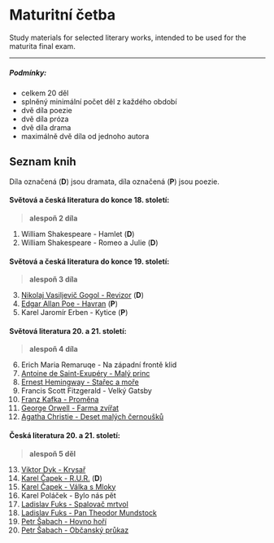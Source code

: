 # Maturitní četba
Study materials for selected literary works, intended to be used for the maturita final exam.

---
##### Podmínky:
- celkem 20 děl
- splněný minimální počet děl z každého období
- dvě díla poezie
- dvě díla próza
- dvě díla drama
- maximálně dvě díla od jednoho autora
## Seznam knih
Díla označená (**D**) jsou dramata, díla označená (**P**) jsou poezie.
#### Světová a česká literatura do konce 18. století:
> **alespoň 2 díla**
1. William Shakespeare - Hamlet (**D**)
2. William Shakespeare - Romeo a Julie (**D**)
#### Světová a česká literatura do konce 19. století:
> **alespoň 3 díla**
3. [Nikolaj Vasiljevič Gogol - Revizor](Knihy/Nikolaj%20Vasiljevič%20Gogol%20-%20Revizor.md) (**D**)
4. [Edgar Allan Poe - Havran](Knihy/Edgar%20Allan%20Poe%20-%20Havran.md) (**P**)
5. Karel Jaromír Erben - Kytice (**P**)
#### Světová literatura 20. a 21. století:
> **alespoň 4 díla**
6. Erich Maria Remaruqe - Na západní frontě klid 
7. [Antoine de Saint-Exupéry - Malý princ](Knihy/Antoine%20de%20Saint-Exupéry%20-%20Malý%20princ.md)
8. [Ernest Hemingway - Stařec a moře](Knihy/Ernest%20Hemingway%20-%20Stařec%20a%20moře.md)
9. Francis Scott Fitzgerald - Velký Gatsby
10. [Franz Kafka - Proměna](Knihy/Franz%20Kafka%20-%20Proměna.md)
11. [George Orwell - Farma zvířat](Knihy/George%20Orwell%20-%20Farma%20zvířat.md)
12. [Agatha Christie - Deset malých černoušků](Knihy/Agatha%20Christie%20-%20Deset%20malých%20černoušků.md)
#### Česká literatura 20. a 21. století:
> **alespoň 5 děl**
13. [Viktor Dyk - Krysař](Knihy/Viktor%20Dyk%20-%20Krysař.md)
14. [Karel Čapek - R.U.R.](Knihy/Karel%20Čapek%20-%20R.U.R..md) (**D**)
15. [Karel Čapek - Válka s Mloky](Knihy/Karel%20Čapek%20-%20Válka%20s%20Mloky.md)
16. Karel Poláček - Bylo nás pět
17. [Ladislav Fuks - Spalovač mrtvol](Knihy/Ladislav%20Fuks%20-%20Spalovač%20mrtvol.md)
18. [Ladislav Fuks - Pan Theodor Mundstock](Knihy/Ladislav%20Fuks%20-%20Pan%20Theodor%20Mundstock.md)
19. [Petr Šabach - Hovno hoří](Knihy/Petr%20Šabach%20-%20Hovno%20hoří.md)
20. [Petr Šabach - Občanský průkaz](Knihy/Petr%20Šabach%20-%20Občanský%20průkaz.md)
